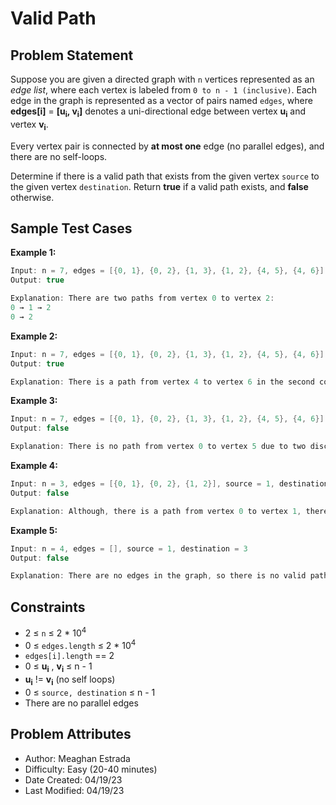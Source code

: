 # Valid Path

## Problem Statement
Suppose you are given a directed graph with `n` vertices represented as an *edge list*, where each vertex is labeled from `0 to n - 1 (inclusive)`. Each edge in the graph is represented as a vector of pairs named `edges`, where **edges[i]** = **[u<sub>i</sub>, v<sub>i</sub>]** denotes a uni-directional edge between vertex **u<sub>i</sub>** and vertex **v<sub>i</sub>**.

Every vertex pair is connected by **at most one** edge (no parallel edges), and there are no self-loops.

Determine if there is a valid path that exists from the given vertex `source` to the given vertex `destination`. Return **true** if a valid path exists, and **false** otherwise.

## Sample Test Cases

**Example 1:**

```c++
Input: n = 7, edges = [{0, 1}, {0, 2}, {1, 3}, {1, 2}, {4, 5}, {4, 6}], source = 0, destination = 2
Output: true

Explanation: There are two paths from vertex 0 to vertex 2: 
0 → 1 → 2
0 → 2
```

**Example 2:**

```c++
Input: n = 7, edges = [{0, 1}, {0, 2}, {1, 3}, {1, 2}, {4, 5}, {4, 6}], source = 4, destination = 6
Output: true

Explanation: There is a path from vertex 4 to vertex 6 in the second component.
```

**Example 3:**

```c++
Input: n = 7, edges = [{0, 1}, {0, 2}, {1, 3}, {1, 2}, {4, 5}, {4, 6}], source = 0, destination = 5
Output: false

Explanation: There is no path from vertex 0 to vertex 5 due to two disconnected components.
```

**Example 4:**

```c++
Input: n = 3, edges = [{0, 1}, {0, 2}, {1, 2}], source = 1, destination = 0
Output: false

Explanation: Although, there is a path from vertex 0 to vertex 1, there is no path from vertex 1 to vertex 0.
```

**Example 5:**

```c++
Input: n = 4, edges = [], source = 1, destination = 3
Output: false

Explanation: There are no edges in the graph, so there is no valid path between vertex 1 and vertex 3.
```

## Constraints

- 2 ≤ `n` ≤ 2 * 10<sup>4</sup>
- 0 ≤ `edges.length` ≤ 2 * 10<sup>4</sup>
- `edges[i].length` == 2
- 0 ≤ **u**<sub>**i**</sub> , **v**<sub>**i**</sub>  ≤ n - 1 
- **u**<sub>**i**</sub> != **v**<sub>**i**</sub> (no self loops)
- 0 ≤ `source, destination` ≤ n - 1
- There are no parallel edges

## Problem Attributes
- Author: Meaghan Estrada
- Difficulty: Easy (20-40 minutes)
- Date Created: 04/19/23
- Last Modified: 04/19/23
